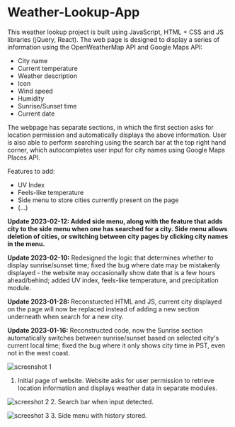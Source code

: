 # Weather-Lookup-App

This weather lookup project is built using JavaScript, HTML + CSS and JS libraries (jQuery, React). The web page is designed to display a series of information using the OpenWeatherMap API and Google Maps API: 

- City name
- Current temperature
- Weather description
- Icon
- Wind speed
- Humidity
- Sunrise/Sunset time 
- Current date

The webpage has separate sections, in which the first section asks for location permission and automatically displays the above information. User is also able to perform searching using the search bar at the top right hand corner, which autocompletes user input for city names using Google Maps Places API.

Features to add:

- UV Index
- Feels-like temperature
- Side menu to store cities currently present on the page
- (...)

****Update 2023-02-12: Added side menu, along with the feature that adds city to the side menu when one has searched for a city. Side menu allows deletion of cities, or switching between city pages by clicking city names in the menu.****

****Update 2023-02-10:**** Redesigned the logic that determines whether to display sunrise/sunset time; fixed the bug where date may be mistakenly displayed - the website may occasionally show date that is a few hours ahead/behind; added UV index, feels-like temperature, and precipitation module.

****Update 2023-01-28:**** Reconsturcted HTML and JS, current city displayed on the page will now be replaced instead of adding a new section underneath when search for a new city.

****Update 2023-01-16:**** Reconstructed code, now the Sunrise section automatically switches between sunrise/sunset based on selected city's current local time; fixed the bug where it only shows city time in PST, even not in the west coast.

![screenshot 1](https://user-images.githubusercontent.com/110600178/218397355-22389ddd-e10f-40a5-9b68-a2ac08b713f9.jpeg)
1. Initial page of website. Website asks for user permission to retrieve location information and displays weather data in separate modules.

![screeshot 2](https://user-images.githubusercontent.com/110600178/218397632-d37a75e2-f7d3-4cec-965f-02e4ac9eb932.jpeg)
2. Search bar when input detected.

![screeshot 3](https://user-images.githubusercontent.com/110600178/218397753-616b8753-2f80-4c5a-ae61-778c5ac45ebf.jpeg)
3. Side menu with history stored.
